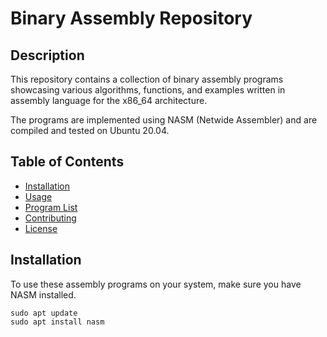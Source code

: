 # Binary Assembly Repository

## Description

This repository contains a collection of binary assembly programs showcasing various algorithms, functions, and examples written in assembly language for the x86_64 architecture.

The programs are implemented using NASM (Netwide Assembler) and are compiled and tested on Ubuntu 20.04.

## Table of Contents

- [Installation](#installation)
- [Usage](#usage)
- [Program List](#program-list)
- [Contributing](#contributing)
- [License](#license)

## Installation

To use these assembly programs on your system, make sure you have NASM installed.

```
sudo apt update
sudo apt install nasm
```

